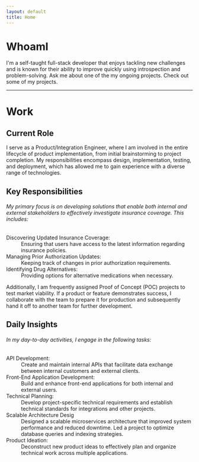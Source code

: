 ```yaml
---
layout: default
title: Home
---
```


# WhoamI

I'm a self-taught full-stack developer that enjoys tackling new challenges and is known for their ability to improve quickly using introspection and problem-solving. Ask me about one of the my ongoing projects. Check out some of my projects.

* * *

# Work

## Current Role
I serve as a Product/Integration Engineer, where I am involved in the entire lifecycle of product implementation, from initial brainstorming to project completion. My responsibilities encompass design, implementation, testing, and deployment, which has allowed me to gain experience with a diverse range of technologies.

## Key Responsibilities

###### My primary focus is on developing solutions that enable both internal and external stakeholders to effectively investigate insurance coverage. This includes:

<dl>
<dt>Discovering Updated Insurance Coverage:</dt>
  <dd>Ensuring that users have access to the latest information regarding insurance policies.</dd>
<dt>Managing Prior Authorization Updates:</dt> 
  <dd>Keeping track of changes in prior authorization requirements.</dd>
<dt>Identifying Drug Alternatives:</dt>
  <dd>Providing options for alternative medications when necessary.</dd>
</dl>

Additionally, I am frequently assigned Proof of Concept (POC) projects to test market viability. If a product or feature demonstrates success, I collaborate with the team to prepare it for production and subsequently hand it off to another team for further development.

## Daily Insights
###### In my day-to-day activities, I engage in the following tasks:

<dl>
<dt>API Development:</dt>
  <dd> Create and maintain internal APIs that facilitate data exchange between internal customers and external clients.</dd>
<dt>Front-End Application Development:</dt>
  <dd>Build and enhance front-end applications for both internal and external users.</dd>
<dt>Technical Planning:</dt>
  <dd> Develop project-specific technical requirements and establish technical standards for integrations and other projects.</dd>
<dt>Scalable Architecture Desig</dt>
  <dd>Designed a scalable microservices architecture that improved system performance and reduced downtime.  Led a project to optimize database queries and indexing strategies.</dd>
<dt>Product Ideation:</dt>
  <dd>Deconstruct new product ideas to effectively plan and organize technical work across multiple applications.</dd>
</dl>
